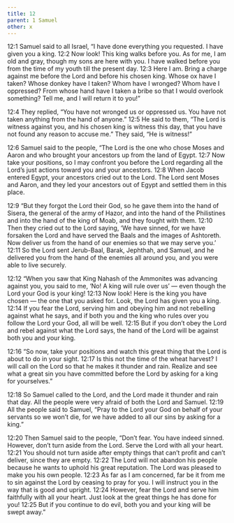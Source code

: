 ```yaml
---
title: 12
parent: 1 Samuel
other: x
---
```



<a name="12:1">12:1</a> Samuel said to all Israel, “I have done everything you requested. I have given you a king. <a name="12:2">12:2</a> Now look! This king walks before you. As for me, I am old and gray, though my sons are here with you. I have walked before you from the time of my youth till the present day. <a name="12:3">12:3</a> Here I am. Bring a charge against me before the Lord and before his chosen king. Whose ox have I taken? Whose donkey have I taken? Whom have I wronged? Whom have I oppressed? From whose hand have I taken a bribe so that I would overlook something? Tell me, and I will return it to you!”

<a name="12:4">12:4</a> They replied, “You have not wronged us or oppressed us. You have not taken anything from the hand of anyone.” <a name="12:5">12:5</a> He said to them, “The Lord is witness against you, and his chosen king is witness this day, that you have not found any reason to accuse me.” They said, “He is witness!”

<a name="12:6">12:6</a> Samuel said to the people, “The Lord is the one who chose Moses and Aaron and who brought your ancestors up from the land of Egypt. <a name="12:7">12:7</a> Now take your positions, so I may confront you before the Lord regarding all the Lord’s just actions toward you and your ancestors. <a name="12:8">12:8</a> When Jacob entered Egypt, your ancestors cried out to the Lord. The Lord sent Moses and Aaron, and they led your ancestors out of Egypt and settled them in this place.

<a name="12:9">12:9</a> “But they forgot the Lord their God, so he gave them into the hand of Sisera, the general of the army of Hazor, and into the hand of the Philistines and into the hand of the king of Moab, and they fought with them. <a name="12:10">12:10</a> Then they cried out to the Lord saying, ‘We have sinned, for we have forsaken the Lord and have served the Baals and the images of Ashtoreth. Now deliver us from the hand of our enemies so that we may serve you.’ <a name="12:11">12:11</a> So the Lord sent Jerub-Baal, Barak, Jephthah, and Samuel, and he delivered you from the hand of the enemies all around you, and you were able to live securely.

<a name="12:12">12:12</a> “When you saw that King Nahash of the Ammonites was advancing against you, you said to me, ‘No! A king will rule over us’ — even though the Lord your God is your king! <a name="12:13">12:13</a> Now look! Here is the king you have chosen — the one that you asked for. Look, the Lord has given you a king. <a name="12:14">12:14</a> If you fear the Lord, serving him and obeying him and not rebelling against what he says, and if both you and the king who rules over you follow the Lord your God, all will be well. <a name="12:15">12:15</a> But if you don’t obey the Lord and rebel against what the Lord says, the hand of the Lord will be against both you and your king.

<a name="12:16">12:16</a> “So now, take your positions and watch this great thing that the Lord is about to do in your sight. <a name="12:17">12:17</a> Is this not the time of the wheat harvest? I will call on the Lord so that he makes it thunder and rain. Realize and see what a great sin you have committed before the Lord by asking for a king for yourselves.”

<a name="12:18">12:18</a> So Samuel called to the Lord, and the Lord made it thunder and rain that day. All the people were very afraid of both the Lord and Samuel. <a name="12:19">12:19</a> All the people said to Samuel, “Pray to the Lord your God on behalf of your servants so we won’t die, for we have added to all our sins by asking for a king.”

<a name="12:20">12:20</a> Then Samuel said to the people, “Don’t fear. You have indeed sinned. However, don’t turn aside from the Lord. Serve the Lord with all your heart. <a name="12:21">12:21</a> You should not turn aside after empty things that can’t profit and can’t deliver, since they are empty. <a name="12:22">12:22</a> The Lord will not abandon his people because he wants to uphold his great reputation. The Lord was pleased to make you his own people. <a name="12:23">12:23</a> As far as I am concerned, far be it from me to sin against the Lord by ceasing to pray for you. I will instruct you in the way that is good and upright. <a name="12:24">12:24</a> However, fear the Lord and serve him faithfully with all your heart. Just look at the great things he has done for you! <a name="12:25">12:25</a> But if you continue to do evil, both you and your king will be swept away.”
